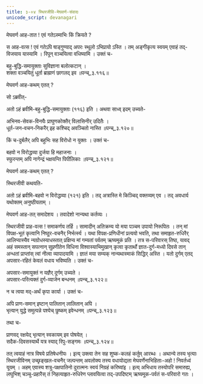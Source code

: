 ```yaml
---
title: ३-०४ स्थिरजीवि-मेघवर्ण-संवादः
unicode_script: devanagari
---
```

मेघवर्ण आह-तात ! एवं गतेऽस्माभिः किं क्रियते ?  

स आह-वत्स ! एवं गतेऽपि षाड्गुण्याद् अपरः स्थूलो ऽभिप्रायो ऽस्ति । तम् अङ्गीकृत्य स्वयम् एवाहं तद्-विजयाय यास्यामि । रिपून् वञ्चयित्वा वधिष्यामि । उक्तं च-  

बहु-बुद्धि-समायुक्ताः सुविज्ञाना बलोत्कटान् ।  
शक्ता वञ्चयितुं धूर्ता ब्राह्मणं छागलद् इव ॥पन्च्_३.११६॥  

मेघवर्ण आह-कथम् एतत् ?  

सो ऽब्रवीत्-  

<div class="js_include" url="../../upakathAH/03-03_mitrasharmabrAhmaNakathA/"  newLevelForH1="3" includeTitle="true"> </div>

अतो ऽहं ब्रवीमि-बहु-बुद्धि-समायुक्ताः (११६) इति । अथवा साध्व् इदम् उच्यते-  

अभिनव-सेवक-विनयैः प्राघुणकोक्तैर् विलासिनीर् उदितैः ।  
धूर्त-जन-वचन-निकरैर् इह कश्चिद् अवञ्चितो नास्ति ॥पन्च्_३.१२०॥  

किं च-दुर्बलैर् अपि बहुभिः सह विरोधो न युक्तः । उक्तं च-  

बहवो न विरोद्धव्या दुर्जया हि महाजनाः ।  
स्फुरन्तम् अपि नागेन्द्रं भक्षयन्ति पिपीलिकाः ॥पन्च्_३.१२१॥  

मेघवर्ण आह-कथम् एतत् ?  

स्थिरजीवी कथयति-  

<div class="js_include" url="../../upakathAH/03-04_atidarpanAmasarpakathA/"  newLevelForH1="3" includeTitle="true"> </div>

अतो ऽहं ब्रवीमि-बहवो न विरोद्धव्या (१२१) इति । तद् अत्रास्ति मे किञ्चिद् वक्तव्यम् एव । तद् अवधार्य यथोक्तम् अनुष्ठीयताम् ।  

मेघवर्ण आह-तत् समादेशय । तवादेशो नान्यथा कर्तव्यः ।

स्थिरजीवी प्राह-वत्स ! समाकर्णय तर्हि । सामादीन् अतिक्रम्य यो मया पञ्चम उपायो निरूपितः । तन् मां विपक्ष-भूतं कृत्वानि निष्ठुर-वचनैर् निर्भर्त्स्य । यथा विपक्ष-प्रणिधीनां प्रत्ययो भवति, तथा समाहृत-रुधिरैर् आलिप्यास्यैव न्यग्रोधस्याधस्तात् प्रक्षिप्य मां गम्यतां पर्वतम् ऋष्यमूकं प्रति । तत्र स-परिवारस् तिष्ठ, यावद् अहं समस्तान् सपत्नान् सुप्रणीतेन विधिना विश्वास्याभिमुखान् कृत्वा कृतार्थो ज्ञात-दुर्ग-मध्यो दिवसे तान् अन्धतां प्राप्तांस् त्वां नीत्वा व्यापादयामि । ज्ञातं मया सम्यक् नान्यथास्माकं सिद्धिर् अस्ति । यतो दुर्गम् एतद् अपसार-रहितं केवलं वधाय भविष्यति । उक्तं च-  

अपसार-समायुक्तं न यज्ञैर् दुर्गम् उच्यते ।  
अपसार-परित्यक्तं दुर्ग-व्याजेन बन्धनम् ॥पन्च्_३.१२२॥  

न च त्वया मद्-अर्थं कृपा कार्या । उक्तं च-  

अपि प्राण-समान् इष्टान् पालितान् लालितान् अपि ।  
भृत्यान् युद्धे समुत्पन्ने पश्येच् छुष्कम् इवेन्धनम् ॥पन्च्_३.१२३॥  

तथा च-  

प्राणवद् रक्षयेद् भृत्यान् स्वकायम् इव पोषयेत् ।  
सदैक-दिवसस्यार्थे यत्र स्याद् रिपु-सङ्गमः ॥पन्च्_३.१२४॥  

तत् त्वयाहं नात्र विषये प्रतिषेधनीयः । इत्य् उक्त्वा तेन सह शुष्क-कलहं कर्तुम् आरब्धः । अथान्ये तस्य भृत्याः स्थिरजीविनम् उच्छृङ्खल-वचनैर् जल्पन्तम् अवलोक्य तस्य वधायोद्यता मेघवर्णेनाभिहिताः-अहो ! निवर्तध्वं यूयम् । अहम् एवास्य शत्रु-पक्षपातिनो दुरात्मनः स्वयं निग्रहं करिष्यांइ । इत्य् अभिधाय तस्योपरि समारुह्य, लघुभिश् चञ्चु-प्रहारैस् तं निहत्याहृत-रुधिरेण प्लावयित्वा तद्-उपदिष्टम् ऋष्यमूक-पर्वतं स-परिवारो गतः ।    
